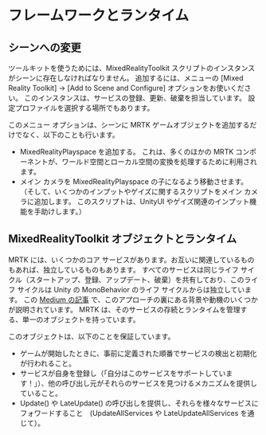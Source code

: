 # フレームワークとランタイム

## シーンへの変更

ツールキットを使うためには、MixedRealityToolkit スクリプトのインスタンスがシーンに存在しなければなりません。
追加するには、メニューの [Mixed Reality Toolkit] -> [Add to Scene and Configure] オプションをお使いください。
このインスタンスは、サービスの登録、更新、破棄を担当しています。
設定プロファイルを選択する場所でもあります。

このメニュー オプションは、シーンに MRTK ゲームオブジェクトを追加するだけでなく、以下のことも行います。

- MixedRealityPlayspace を追加する。
これは、多くのほかの MRTK コンポーネントが、ワールド空間とローカル空間の変換を処理するために利用されます。
- メイン カメラを MixedRealityPlayspace の子になるよう移動させます。
（そして、いくつかのインプットやゲイズに関するスクリプトをメイン カメラに追加します。
このスクリプトは、UnityUI やゲイズ関連のインプット機能を手助けします。）

## MixedRealityToolkit オブジェクトとランタイム

MRTK には、いくつかのコア サービスがあります。お互いに関連しているものもあれば、独立しているものもあります。
すべてのサービスは同じライフ サイクル（スタートアップ、登録、アップデート、破棄）を共有しており、このライフ サイクルは Unity の MonoBehavior のライフ サイクルからは独立しています。
この [Medium の記事](https://medium.com/@stephen_hodgson/the-mixed-reality-framework-6fdb5c11feb2) で、このアプローチの裏にある背景や動機のいくつかが説明されています。
MRTK は、そのサービスの存続とランタイムを管理する、単一のオブジェクトを持っています。

このオブジェクトは、以下のことを保証しています。

- ゲームが開始したときに、事前に定義された順番でサービスの検出と初期化が行われること。
- サービスが自身を登録し（「自分はこのサービスをサポートしています！」）、他の呼び出し元がそれらのサービスを見つけるメカニズムを提供していること。
- Update() や LateUpdate() の呼び出しを提供し、それらを様々なサービスにフォワードすること　(UpdateAllServices や LateUpdateAllServices を通じて）。
